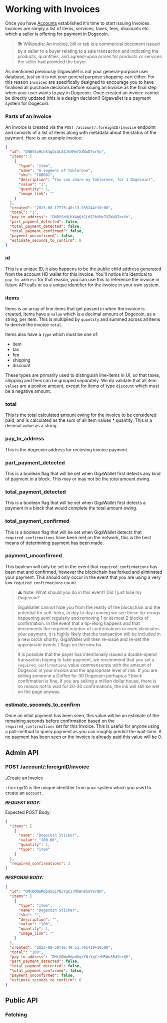 # Working with Invoices

Once you have [Accounts](/accounts/) established it's time to start issuing Invoices. Invoices are
simply a list of items, services, taxes, fees, discounts etc. which a seller is offering for payment
in Dogecoin.

> 📚 Wikipedia: 
> An invoice, bill or tab is a commercial document issued by a seller to a buyer relating to a sale 
> transaction and indicating the products, quantities, and agreed-upon prices for products or services
> the seller had provided the buyer.

As mentioned previously Gigawallet is not your general-purpose user database, just so it is not
your general purpose shopping-cart either. For this reason `Invoices` are specifically
designed to encourage you to have finalised all purchase decisions before issuing an Invoice as the 
final step when your user wants to pay in Dogecoin. Once created an invoice cannot be directly updated
(this is a design decision!) Gigawallet is a payment system for Dogecoin. 


### Parts of an Invoice

An invoice is created via the `POST /account/:foreignID/invoice` endpoint and consists of a list of
items along with metadata about the status of the payment. Here is an example invoice:

```json
{
  "id": "DNBVSoHLhX4gQiGLdZJhXMe7XZWuD7orVo",
  "items": [
    {
      "type": "item",
      "name": "A segment of Toblerone",
      "sku": "TOB001",
      "description": "You can share my Toblerone, for 1 Dogecoin!",
      "value": "1",
      "quantity": 1,
      "image_link": ""
    }
  ],
  "created": "2023-08-17T15:40:13.935244+10:00",
  "total": "1",
  "pay_to_address": "DNBVSoHLhX4gQiGLdZJhXMe7XZWuD7orVo",
  "part_payment_detected": false,
  "total_payment_detected": false,
  "total_payment_confirmed": false,
  "payment_unconfirmed": false,
  "estimate_seconds_to_confirm": 0
}
```

### id

This is a unique ID, it also happens to be the public child address generated from the account 
HD wallet for this invoice. You'll notice it's identical to `pay_to_address` for that reason, you
can use this to reference the invoice in future API calls or as a unique identifier for the 
invoice in your own system.

### items

Items is an array of line items that get passed in when the invoice is created, Items have a
`value` which is a decimal amount of Dogecoin, as a string, per item. This is multiplied by
`quantity` and summed across all items to derrive the invoice `total`. 

Items also have a `type` which must be one of:

* item
* tax
* fee
* shipping
* discount

These types are primarily used to distinguish line-items in UI, so that taxes, shipping and fees
can be grouped separately. We do validate that all item `values` are a positve amount, except for 
items of type `discount` which must be a negative amount.

### total

This is the total calculated amount owing for the invoice to be considered paid, and is calculated
as the sum of all item values * quantity. This is a decimal value as a string. 

### pay_to_address

This is the dogecoin address for recieving invoice payment.

### part_payment_detected

This is a boolean flag that will be set when GigaWallet first detects any kind of payment in 
a block. This may or may not be the total amount owing. 

### total_payment_detected

This is a boolean flag that will be set when GigaWallet first detects a payment in a block that
would complete the total amount owing.

### total_payment_confirmed

This is a boolean flag that will be set when GigaWallet detects that `required_confirmations` have
been met on the network, this is the best means of determining payment has been made.

### payment_unconfirmed

This boolean will only be set in the event that `required_confirmations` has been met and confirmed,
however the blockchain has forked and eliminated your payment. This should only occur in the event that
you are using a very low `required_confirmations` count. 

> ⚠️ Note: What should you do in this event? Did I just lose my Dogecoin?
>
> GigaWallet cannot hide you from the reality of the blockchain and the potential for soft-forks,
> in day to day running we see these tip-reorgs happening semi regularly and removing 1 or at most 2
> blocks of confirmation. In the event that a tip-reorg happens and that decrements the required number
> of confirmations or even eliminates your payment, it is highly likely that the transaction will 
> be included in a new block shortly. GigaWallet will then re-issue and re-set the appropriate events / flags
> on the new tip. 
>
> It is possible that the payer has intentionally issued a double-spend transaction hoping
> to fake payment, we recommend that you set a `required_confirmations` value commensurate with
> the amount of Dogecoin in your invoice and the appropriate level of risk. If you are selling 
> someone a Coffee for 30 Dogecoin perhaps a 1 block confirmation is fine, if you are selling 
> a million dollar house, there is no reason not to wait for 20-30 confirmations, the ink will 
> still be wet on the page anyway. 

### estimate_seconds_to_confirm

Once an intial payment has been seen, this value will be an estimate of the remaining seconds 
before confirmation based on the `required_confirmations` set for this Invoice. This is useful
for anyone using a poll-method to query payment as you can roughly predict the wait-time. If 
no payment has been seen or the invoice is already paid this value will be 0.

## Admin API

### POST /account/:foreignID/invoice  
_Create an Invoice

`:foreignID` is the unique identifier from your system which you used to create an `account`.


***REQUEST BODY:***

Expected POST Body:
```json
{
  "items": [
    {
      "name": "Dogecoin Sticker",
      "value": "100.00",
      "quantity": 1,
      "type": "item"
    }
  ],
  "required_confirmations": 3
}
```

***RESPONSE BODY:***
```json
{
  "id": "DMcUQWwMdpdXqiYNiYgCzrM5Wn85dYerQH",
  "items": [
    {
      "type": "item",
      "name": "Dogecoin Sticker",
      "sku": "",
      "description": "",
      "value": "100",
      "quantity": 1,
      "image_link": ""
    }
  ],
  "created": "2023-08-30T16:49:51.705419+10:00",
  "total": "100",
  "pay_to_address": "DMcUQWwMdpdXqiYNiYgCzrM5Wn85dYerQH",
  "part_payment_detected": false,
  "total_payment_detected": false,
  "total_payment_confirmed": false,
  "payment_unconfirmed": false,
  "estimate_seconds_to_confirm": 0
}
```

## Public API
### Fetching 
